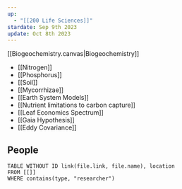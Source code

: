 ```yaml
---
up:
  - "[[200 Life Sciences]]"
stardate: Sep 9th 2023
update: Oct 8th 2023
---
```

[[Biogeochemistry.canvas|Biogeochemistry]]

- [[Nitrogen]]
- [[Phosphorus]]
- [[Soil]]
- [[Mycorrhizae]]
- [[Earth System Models]]
- [[Nutrient limitations to carbon capture]]
- [[Leaf Economics Spectrum]]
- [[Gaia Hypothesis]]
- [[Eddy Covariance]]


## People
```dataview
TABLE WITHOUT ID link(file.link, file.name), location
FROM [[]]
WHERE contains(type, "researcher")
```
